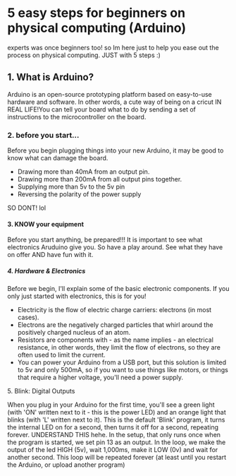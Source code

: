 <h1>5 easy steps for beginners on physical computing (Arduino)</h1>
experts was once beginners too! so Im here just to help you ease out the process on physical computing. JUST with 5 steps :)



  <p><h2>1. What is Arduino?</h2></p>
  Arduino is an open-source prototyping platform based on easy-to-use hardware and software. In other words, a cute way of being on a cricut IN REAL LIFE!You can tell your board what to do by sending a set of instructions to the microcontroller on the board.

  <p><h3>2. before you start... </h3></p>
Before you begin plugging things into your new Arduino, it may be good to know what can damage the board.
<ul>
  <li>Drawing more than 40mA from an output pin.</li>
  <li>Drawing more than 200mA from all output pins together.</li>
  <li>Supplying more than 5v to the 5v pin</li>
  <li>Reversing the polarity of the power supply</li>
</ul>
SO DONT! lol



 <p><h4>3. KNOW your equipment </h4></p>
 Before you start anything, be prepared!!! It is important to see what electronics Aruduino give you. So have a play around. See what they have on offer AND have fun with it.
 
 
 
 <p><h5>4. Hardware & Electronics </h5></p>
 Before we begin, I'll explain some of the basic electronic components. If you only just started with electronics, this is for you!
 <ul>
  <li>Electricity is the flow of electric charge carriers: electrons (in most cases).</li>
  <li>Electrons are the negatively charged particles that whirl around the positively charged nucleus of an atom.</li>
  <li>Resistors are components with - as the name implies - an electrical resistance, in other words, they limit the flow of electrons, so they are often used to limit the current.</li>
  <li>You can power your Arduino from a USB port, but this solution is limited to 5v and only 500mA, so if you want to use things like motors, or things that require a higher voltage, you'll need a power supply.</li>
</ul>




 <p><h8>5. Blink: Digital Outputs  </h6></p>
 When you plug in your Arduino for the first time, you'll see a green light (with 'ON' written next to it - this is the power LED) and an orange light that blinks (with 'L' written next to it). This is the default 'Blink' program, it turns the internal LED on for a second, then turns it off for a second, repeating forever. UNDERSTAND THIS hehe. In the setup, that only runs once when the program is started, we set pin 13 as an output.
In the loop, we make the output of the led HIGH (5v), wait 1,000ms, make it LOW (0v) and wait for another second. This loop will be repeated forever (at least until you restart the Arduino, or upload another program)
 
 
 
 
 
 
 
